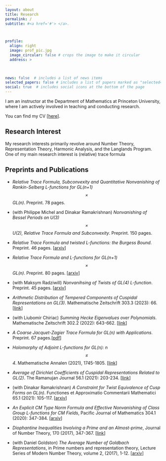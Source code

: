 ```yaml
---
layout: about
title: Research
permalink: /
subtitle: #<a href='#'> </a>. 



profile:
  align: right
  image: prof_pic.jpg
  image_circular: false # crops the image to make it circular
  address: >
    
    

news: false  # includes a list of news items
selected_papers: false # includes a list of papers marked as "selected={true}"
social: true  # includes social icons at the bottom of the page
---
```


I am an instructor at the Department of Mathematics at Princeton University, where I am actively involved in teaching and conducting research. 

You can find my CV \[[here](https://drive.google.com/drive/u/0/folders/16plb9urykbxGBkwVZEI2duUDliekxE7f)\].



## Research Interest
My research interests primarily revolve around Number Theory, Representation Theory, Harmonic Analysis, and the Langlands Program. One of my main research interest is (relative) trace formula 

## Preprints and Publications

* *Relative Trace Formula, Subconvexity and Quantitative Nonvanishing of Rankin-Selberg L-functions for* *GL(n+1)$$\times$$GL(n)*. Preprint. 78 pages.

*  (with Philippe Michel and Dinakar Ramakrishnan) *Nonvanishing of Bessel Periods on  U(3)$$\times$$U(2), Relative Trace Formula and Subconvexity*. Preprint. 150 pages. 


* *Relative Trace Formula and twisted L-functions: the Burgess Bound*. Preprint. 46 pages. \[[arxiv](https://arxiv.org/pdf/2305.10719.pdf)\]


* *Relative Trace Formula and L-functions for GL(n+1)$$\times$$GL(n)*. Preprint. 80 pages. \[[arxiv](https://arxiv.org/pdf/2303.02225.pdf)\]


* (with Maksym Radziwill) *Nonvanihsing of Twists of GL(4) L-function*. Preprint. 45 pages. \[[arxiv](https://arxiv.org/pdf/2304.09171.pdf)\] 

* *Arithmetic Distribution of Tempered Components of Cuspidal Representations on GL(3)*. Mathematische Zeitschrift 303.3 (2023): 66. \[[link](https://link.springer.com/article/10.1007/s00209-023-03213-w)\]

*  (with Liubomir Chiriac) *Summing Hecke Eigenvalues over Polynomials*.  Mathematische Zeitschrift 302.2 (2022): 643-662. \[[link](https://link.springer.com/article/10.1007/s00209-022-03071-y)\]

* *A Coarse Jacquet-Zagier Trace Formula for GL(n) with Applications*. Preprint. 67 pages.\[[pdf](https://drive.google.com/file/d/1WYRQDpVpH0b3jrwCwMBHlszqpxXOeQVw/view?usp=sharing)\]

* *Holomorphy of Adjoint L-functions for GL(n): n $$\leq$$ 4*. Mathematische Annalen (2021), 1745-1805. \[[link](https://link.springer.com/article/10.1007/s00208-021-02189-4)\]

* *Average of Dirichlet Coefficients of Cuspidal Representations Related to GL(2)*. The Ramanujan Journal 56.1 (2021): 203-234. \[[link](https://link.springer.com/article/10.1007/s11139-020-00360-0)\]

* (with Dinakar Ramakrishnan) *A Constraint for Twist Equivalence of Cusp Forms on GL(n)*. Functiones et Approximatio Commentarii Mathematici 65.1 (2021): 105-117. \[[arxiv](https://arxiv.org/pdf/1906.01047.pdf)\] 

* *An Explicit CM Type Norm Formula and Effective Nonvanishing of Class Group L-functions for CM Fields*, Pacific Journal of Mathematics 304.1 (2020): 347-384. \[[arxiv](https://arxiv.org/pdf/1801.05562.pdf)\]

* *Diophantine Inequalities Involving a Prime and an Almost-prime*, Journal of Number Theory, 170 (2017), 347-367. \[[link](https://www.sciencedirect.com/science/article/pii/S0022314X1630124X)\] 

* (with Daniel Goldston) *The Average Number of Goldbach Representations*, in Prime numbers and representation theory, Lecture Series of Modern Number Theory, volume 2, (2017), 1-12. \[[arxiv](https://arxiv.org/pdf/1601.06902.pdf)\] 



